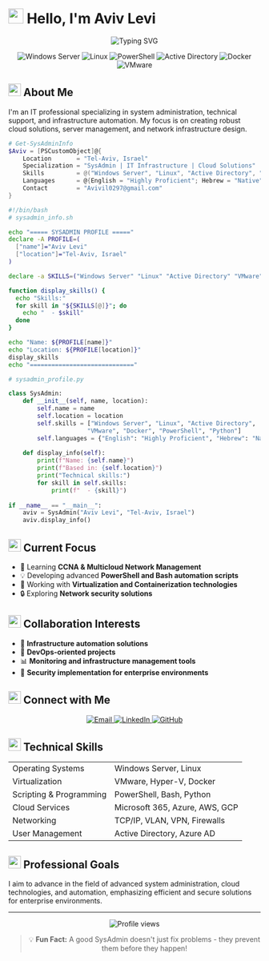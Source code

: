 # <img src="https://media.giphy.com/media/v1.Y2lkPTc5MGI3NjExM3plNHRldmhtdnlrbHkzc3BtZnh6Ym5tdHF3Z3A5eGxkMGptM3ptcSZlcD12MV9pbnRlcm5hbF9naWZfYnlfaWQmY3Q9cw/JqDcpPX8vWahUny0pE/giphy.gif" width="30"> Hello, I'm Aviv Levi

<div align="center">
  <img src="https://readme-typing-svg.herokuapp.com?font=JetBrains+Mono&weight=600&size=28&duration=3000&pause=1000&color=3498DB&center=true&vCenter=true&random=false&width=600&lines=IT+%26+System+Administrator;Windows+Server+%26+Linux+Expert;Network+%26+Cloud+Solutions;PowerShell+%26+Python+Automation" alt="Typing SVG" />
</div>

<p align="center">
  <img src="https://img.shields.io/badge/Windows%20Server-0078D6?style=for-the-badge&logo=windows&logoColor=white" alt="Windows Server"/>
  <img src="https://img.shields.io/badge/Linux-FCC624?style=for-the-badge&logo=linux&logoColor=black" alt="Linux"/>
  <img src="https://img.shields.io/badge/PowerShell-5391FE?style=for-the-badge&logo=PowerShell&logoColor=white" alt="PowerShell"/>
  <img src="https://img.shields.io/badge/Active%20Directory-00A4EF?style=for-the-badge&logo=microsoft&logoColor=white" alt="Active Directory"/>
  <img src="https://img.shields.io/badge/Docker-2CA5E0?style=for-the-badge&logo=docker&logoColor=white" alt="Docker"/>
  <img src="https://img.shields.io/badge/VMware-607078?style=for-the-badge&logo=vmware&logoColor=white" alt="VMware"/>
</p>

## <img src="https://media.giphy.com/media/v1.Y2lkPTc5MGI3NjExZ3pxcmlqeWc1ejQyMnY5ZmVyZjRlanJva3JuOWM4cHZocWRiejczeSZlcD12MV9pbnRlcm5hbF9naWZfYnlfaWQmY3Q9cw/jSKBmKkvo2dPQQtsR1/giphy.gif" width="25"> About Me

I'm an IT professional specializing in system administration, technical support, and infrastructure automation. My focus is on creating robust cloud solutions, server management, and network infrastructure design.

```powershell
# Get-SysAdminInfo
$Aviv = [PSCustomObject]@{
    Location       = "Tel-Aviv, Israel"
    Specialization = "SysAdmin | IT Infrastructure | Cloud Solutions"
    Skills         = @("Windows Server", "Linux", "Active Directory", "VMware", "Docker", "PowerShell", "Python")
    Languages      = @{English = "Highly Proficient"; Hebrew = "Native"}
    Contact        = "Avivil0297@gmail.com"
}
```

```bash
#!/bin/bash
# sysadmin_info.sh

echo "===== SYSADMIN PROFILE ====="
declare -A PROFILE=(
  ["name"]="Aviv Levi" 
  ["location"]="Tel-Aviv, Israel"
)

declare -a SKILLS=("Windows Server" "Linux" "Active Directory" "VMware" "Docker" "PowerShell" "Python")

function display_skills() {
  echo "Skills:"
  for skill in "${SKILLS[@]}"; do
    echo "  - $skill"
  done
}

echo "Name: ${PROFILE[name]}"
echo "Location: ${PROFILE[location]}"
display_skills
echo "============================="
```

```python
# sysadmin_profile.py

class SysAdmin:
    def __init__(self, name, location):
        self.name = name
        self.location = location
        self.skills = ["Windows Server", "Linux", "Active Directory", 
                      "VMware", "Docker", "PowerShell", "Python"]
        self.languages = {"English": "Highly Proficient", "Hebrew": "Native"}
    
    def display_info(self):
        print(f"Name: {self.name}")
        print(f"Based in: {self.location}")
        print("Technical skills:")
        for skill in self.skills:
            print(f"  - {skill}")
        
if __name__ == "__main__":
    aviv = SysAdmin("Aviv Levi", "Tel-Aviv, Israel")
    aviv.display_info()
```

## <img src="https://media1.giphy.com/media/l46Cy1rHbQ92uuLXa/giphy.gif" width="25"> Current Focus

- 🌱 Learning **CCNA & Multicloud Network Management**
- 💡 Developing advanced **PowerShell and Bash automation scripts**
- 🔄 Working with **Virtualization and Containerization technologies**
- 🔒 Exploring **Network security solutions**

## <img src="https://media4.giphy.com/media/v1.Y2lkPTc5MGI3NjExOThsNTlmaWxzdXI5dDl1eGdydjUxb2g3cmp1NGI3OXlpdzBvdnh4biZlcD12MV9pbnRlcm5hbF9naWZfYnlfaWQmY3Q9Zw/2wSdslIQ3ih5lfkvFK/giphy.gif" width="25"> Collaboration Interests

- 🤝 **Infrastructure automation solutions**
- 🚀 **DevOps-oriented projects**
- 📊 **Monitoring and infrastructure management tools**
- 🔐 **Security implementation for enterprise environments**

## <img src="https://media.giphy.com/media/v1.Y2lkPTc5MGI3NjExc2R5ZTJqb25ncWwycm9tYndocXdqb3V0OWxzZGh6cWljbmNveGlybiZlcD12MV9pbnRlcm5hbF9naWZfYnlfaWQmY3Q9cw/LnQjpWaON8nhr21vNW/giphy.gif" width="25"> Connect with Me

<p align="center">
  <a href="mailto:Avivil0297@gmail.com">
    <img src="https://img.shields.io/badge/Email-D14836?style=for-the-badge&logo=gmail&logoColor=white" alt="Email"/>
  </a>
  <a href="https://www.linkedin.com/in/aviv-levi-it/">
    <img src="https://img.shields.io/badge/LinkedIn-0077B5?style=for-the-badge&logo=linkedin&logoColor=white" alt="LinkedIn"/>
  </a>
  <a href="https://github.com/avivil0297">
    <img src="https://img.shields.io/badge/GitHub-100000?style=for-the-badge&logo=github&logoColor=white" alt="GitHub"/>
  </a>
</p>

## <img src="https://media.giphy.com/media/v1.Y2lkPTc5MGI3NjExczFwaTVxczVvbmwwcnd2cWFtM2I3MnJ0YXY3eXZlbGlwNGt0dHlxdSZlcD12MV9pbnRlcm5hbF9naWZfYnlfaWQmY3Q9cw/ukMiDlCmdv2og/giphy.gif" width="25"> Technical Skills

<table>
  <tr>
    <td>Operating Systems</td>
    <td>Windows Server, Linux</td>
  </tr>
  <tr>
    <td>Virtualization</td>
    <td>VMware, Hyper-V, Docker</td>
  </tr>
  <tr>
    <td>Scripting & Programming</td>
    <td>PowerShell, Bash, Python</td>
  </tr>
  <tr>
    <td>Cloud Services</td>
    <td>Microsoft 365, Azure, AWS, GCP </td>
  </tr>
  <tr>
    <td>Networking</td>
    <td>TCP/IP, VLAN, VPN, Firewalls</td>
  </tr>
  <tr>
    <td>User Management</td>
    <td>Active Directory, Azure AD</td>
  </tr>
</table>

## <img src="https://media.giphy.com/media/v1.Y2lkPTc5MGI3NjExdjZ5YmNsbnE4aTB5ZjJubmtienJzd2QxdHlhMjNoMTVjZWE1ZnloYyZlcD12MV9pbnRlcm5hbF9naWZfYnlfaWQmY3Q9cw/JqmupuTVZYaQX5s094/giphy.gif" width="25"> Professional Goals

I aim to advance in the field of advanced system administration, cloud technologies, and automation, emphasizing efficient and secure solutions for enterprise environments.

---

<p align="center">
  <img src="https://komarev.com/ghpvc/?username=avivil0297&style=flat-square&color=blue" alt="Profile views"/>
</p>

<div align="center">
  
  > 💡 **Fun Fact:** A good SysAdmin doesn't just fix problems - they prevent them before they happen!
  
</div>
